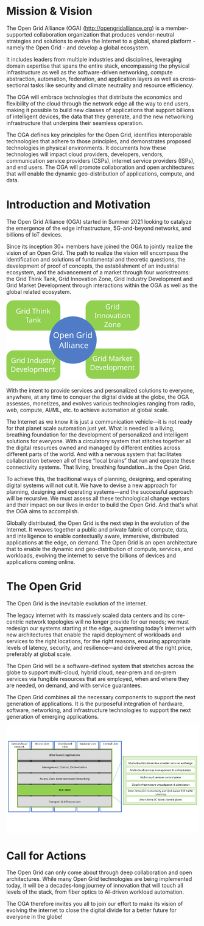 # Mission & Vision

The Open Grid Alliance (OGA) (http://opengridalliance.org) is a member-supported
collaboration organization that produces vendor-neutral strategies and solutions to
evolve the Internet to a global, shared platform - namely the Open Grid - and develop a global ecosystem.

It includes leaders from multiple industries and disciplines,
leveraging domain expertise that spans the entire stack,
encompassing the physical infrastructure as well as the software-driven networking, compute abstraction, automation, federation, and application layers as well as cross-sectional tasks like security and climate neutrality and resource efficiency.

The OGA will embrace technologies that distribute the economics and flexibility of the cloud
through the network edge all the way to end users,
making it possible to build new classes of applications
that support billions of intelligent devices, the data that they generate,
and the new networking infrastructure that underpins their seamless operation.

The OGA defines key principles for the Open Grid,
identifies interoperable technologies that adhere to those principles,
and demonstrates proposed technologies in physical environments.
It documents how these technologies will impact cloud providers, developers,
vendors, communication service providers (CSPs), internet service providers (ISPs), and end users.
The OGA will promote collaboration and open architectures
that will enable the dynamic geo-distribution of applications, compute, and data.

# Introduction and Motivation

The Open Grid Alliance (OGA) started in Summer 2021 looking to catalyze the emergence of the edge infrastructure,
5G-and-beyond networks, and billions of IoT devices.

Since its inception 30+ members have joined the OGA to jointly realize the vision of an Open Grid.
The path to realize the vision will encompass the identification and solutions of fundamental and theoretic questions,
the development of proof of concepts, the establishment of an industrial ecosystem,
and the advancement of a market through four workstreams:
the Grid Think Tank, Grid Innovation Zone, Grid Industry Development and Grid Market Development
through interactions within the OGA as well as the global related ecosystem.

![Grid workstreams](Grid_workstreams.png)

With the intent to provide services and personalized solutions to everyone, anywhere, at any time
to conquer the digital divide at the globe, the OGA assesses, monetizes, and evolves
various technologies ranging from radio, web, compute, AI/ML, etc. to achieve automation at global scale.

The Internet as we know it is just a communication vehicle—it is not ready for that planet scale automation just yet.
What is needed is a living, breathing foundation for the development of personalized and intelligent solutions for everyone.
With a circulatory system that stitches together all the digital resources owned and managed by different entities
across different parts of the world.
And with a nervous system that facilitates collaboration
between all of these “local brains” that run and operate these connectivity systems.
That living, breathing foundation…is the Open Grid.

To achieve this, the traditional ways of planning, designing, and operating digital systems will not cut it.
We have to devise a new approach for planning, designing and operating systems—and the successful approach will be recursive.
We must assess all these technological change vectors and their impact on our lives in order to build the Open Grid.
And that's what the OGA aims to accomplish.

Globally distributed, the Open Grid is the next step in the evolution of the Internet.
It weaves together a public and private fabric of compute, data, and intelligence
to enable contextually aware, immersive, distributed applications at the edge, on demand.
The Open Grid is an open architecture that to enable the dynamic and geo-distribution
of compute, services, and workloads, evolving the internet to serve the billions of devices and applications coming online.

# The Open Grid

The Open Grid is the inevitable evolution of the internet.

The legacy internet with its massively scaled data centers and its core-centric network topologies will no longer provide for our needs;
we must redesign our systems starting at the edge, augmenting today’s internet with new architectures
that enable the rapid deployment of workloads and services to the right locations, for the right reasons,
ensuring appropriate levels of latency, security, and resilience—and delivered at the right price, preferably at global scale.

The Open Grid will be a software-defined system
that stretches across the globe to support multi-cloud, hybrid cloud, near-prem and on-prem services
via fungible resources that are employed, when and where they are needed, on demand, and with service guarantees.

The Open Grid combines all the necessary components to support the next generation of applications.
It is the purposeful integration of hardware, software, networking, and infrastructure technologies
to support the next generation of emerging applications.

![Grid high-level illustration](Grid_highlevel_illustration.png)

# Call for Actions

The Open Grid can only come about through deep collaboration and open architectures.
While many Open Grid technologies are being implemented today,
it will be a decades-long journey of innovation that will touch all levels of the stack,
from fiber optics to AI-driven workload automation.

The OGA therefore invites you all to join our effort to make its vision of evolving the internet
to close the digital divide for a better future for everyone in the globe!
